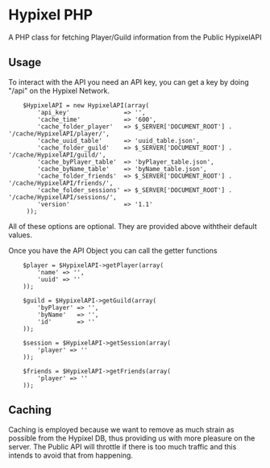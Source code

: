 # Hypixel PHP

A PHP class for fetching Player/Guild information from the Public HypixelAPI

## Usage

To interact with the API you need an API key, you can get a key by doing "/api" on the Hypixel Network.

        $HypixelAPI = new HypixelAPI(array(
            'api_key'               => '',
            'cache_time'            => '600',
            'cache_folder_player'   => $_SERVER['DOCUMENT_ROOT'] . '/cache/HypixelAPI/player/',
            'cache_uuid_table'      => 'uuid_table.json',
            'cache_folder_guild'    => $_SERVER['DOCUMENT_ROOT'] . '/cache/HypixelAPI/guild/',
            'cache_byPlayer_table'  => 'byPlayer_table.json',
            'cache_byName_table'    => 'byName_table.json',
            'cache_folder_friends'  => $_SERVER['DOCUMENT_ROOT'] . '/cache/HypixelAPI/friends/',
            'cache_folder_sessions' => $_SERVER['DOCUMENT_ROOT'] . '/cache/HypixelAPI/sessions/',
            'version'               => '1.1'
         ));
     
All of these options are optional. They are provided above withtheir default values.

Once you have the API Object you can call the getter functions

        $player = $HypixelAPI->getPlayer(array(
            'name' => '',
            'uuid' => ''
        ));
        
        $guild = $HypixelAPI->getGuild(array(
            'byPlayer' => '',
            'byName'   => '',
            'id'       => ''
        ));
        
        $session = $HypixelAPI->getSession(array(
            'player' => ''
        ));
        
        $friends = $HypixelAPI->getFriends(array(
            'player' => ''
        ));

## Caching
Caching is employed because we want to remove as much strain as possible from the Hypixel DB, thus providing us with more pleasure on the server. The Public API will throttle if there is too much traffic and this intends to avoid that from happening.
